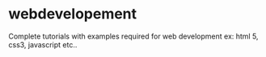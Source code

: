 # webdevelopement
Complete tutorials with examples required for web development ex: html 5, css3, javascript etc..

